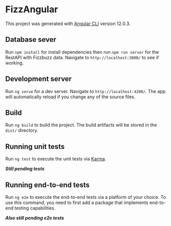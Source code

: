 # FizzAngular

This project was generated with [Angular CLI](https://github.com/angular/angular-cli) version 12.0.3.


## Database sever

Run `npm install` for install dependencies
then run `npm run server` for the RestAPI with Fizzbuzz data.
Navigate to `http://localhost:3000/` to see if working.
## Development server

Run `ng serve` for a dev server. Navigate to `http://localhost:4200/`. The app will automatically reload if you change any of the source files.

## Build

Run `ng build` to build the project. The build artifacts will be stored in the `dist/` directory.

## Running unit tests

Run `ng test` to execute the unit tests via [Karma](https://karma-runner.github.io).

***Still pending tests***

## Running end-to-end tests

Run `ng e2e` to execute the end-to-end tests via a platform of your choice. To use this command, you need to first add a package that implements end-to-end testing capabilities.

***Also still pending e2e tests***